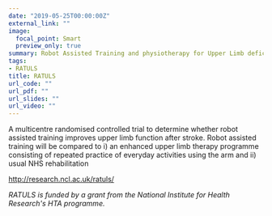 ```yaml
---
date: "2019-05-25T00:00:00Z"
external_link: ""
image:
  focal_point: Smart
  preview_only: true
summary: Robot Assisted Training and physiotherapy for Upper Limb deficiency after Stroke
tags:
- RATULS
title: RATULS
url_code: ""
url_pdf: ""
url_slides: ""
url_video: ""
---
```


A multicentre randomised controlled trial to determine whether robot assisted training improves upper limb function after stroke.
Robot assisted training will be compared to i) an enhanced upper limb therapy programme consisting of repeated practice of everyday activities using the arm and ii) usual NHS rehabilitation

http://research.ncl.ac.uk/ratuls/

*RATULS is funded by a grant from the National Institute for Health Research's HTA programme.*
